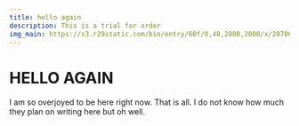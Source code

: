 ```yaml
---
title: hello again
description: This is a trial for order
img_main: https://s3.r29static.com/bin/entry/60f/0,48,2000,2000/x/2070661/image.png
---
```


# HELLO AGAIN

I am so overjoyed to be here right now. That is all. I do not know how much they plan on writing here but oh well.
